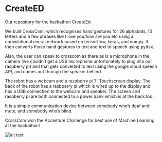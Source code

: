 # CreateED
Our repository for the hackathon CreateEd. 

We built CrossCom, which recognises hand gestures for 26 alphabets, 10 letters and a few phrases like I love you/how are you etc using a convolutional neural network based on tensorflow, keras, and numpy. It then converts those hand gestures to text and text to speech using pyttsx.

Also, the user can speak to crosscom as there as is a microphone in the camera (we couldn’t get a USB microphone unfortunately to plug into our raspberry pi) and that gets converted to text using the google cloud speech API, and comes out through the speaker behind. 

The robot has a webcam and a raspberry pi 7' Touchscreen display. The back of the robot has a rasbperry pi which is wired up to the display and has a USB connection to the webcam and speaker. The screen and raspberry pi are both connected to a power bank which is at the back too. 

It is a simple communication device between somebody who’s deaf and mute, and somebody who’s blind.



CrossCom won the Accenture Challenge for best use of Machine Learning at the hackathon!

![alt text](https://github.com/akshayCha/CreateED/blob/master/CrossCom(1).png)


